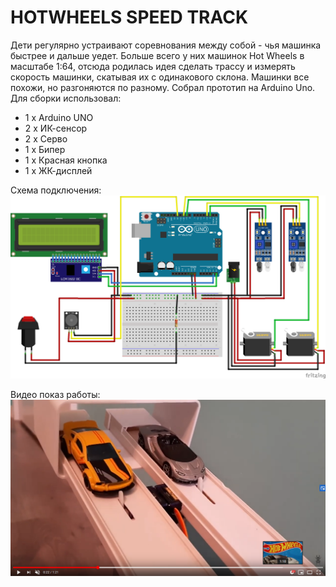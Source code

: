 # HOTWHEELS SPEED TRACK
Дети регулярно устраивают соревнования между собой - чья машинка быстрее и дальше уедет. Больше всего у них машинок Hot Wheels в масштабе 1:64, отсюда родилась идея сделать трассу и измерять скорость машинки, скатывая их с одинакового склона. Машинки все похожи, но разгоняются по разному. Собрал прототип на Arduino Uno.
Для сборки использовал:
* 1 х Arduino UNO
* 2 х ИК-сенсор
* 2 х Серво
* 1 х Бипер
* 1 х Красная кнопка
* 1 х ЖК-дисплей

Схема подключения:
![Схема подключения](https://github.com/dbprof/hot-wheels-speed-track/blob/master/schema.png)

Видео показ работы:
[![Видео](https://github.com/dbprof/hot-wheels-speed-track/blob/master/video2.png)](https://github.com/dbprof/hot-wheels-speed-track)
